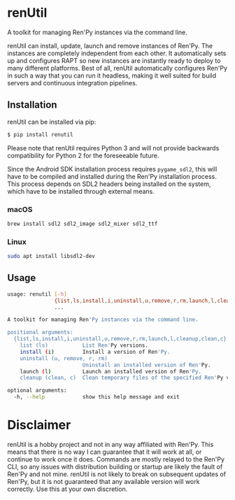 # renUtil
A toolkit for managing Ren'Py instances via the command line.

renUtil can install, update, launch and remove instances of Ren'Py. The instances are completely independent from each other. It automatically sets up and configures RAPT so new instances are instantly ready to deploy to many different platforms. Best of all, renUtil automatically configures Ren'Py in such a way that you can run it headless, making it well suited for build servers and continuous integration pipelines.

## Installation
renUtil can be installed via pip:
```bash
$ pip install renutil
```

Please note that renUtil requires Python 3 and will not provide backwards compatibility for Python 2 for the foreseeable future.

Since the Android SDK installation process requires `pygame_sdl2`, this will have to be compiled and installed during the Ren'Py installation process. This process depends on SDL2 headers being installed on the system, which have to be installed through external means.

### macOS
```bash
brew install sdl2 sdl2_image sdl2_mixer sdl2_ttf
```

### Linux
```bash
sudo apt install libsdl2-dev
```

## Usage
```bash
usage: renutil [-h]
               {list,ls,install,i,uninstall,u,remove,r,rm,launch,l,cleanup,clean,c}
               ...

A toolkit for managing Ren'Py instances via the command line.

positional arguments:
  {list,ls,install,i,uninstall,u,remove,r,rm,launch,l,cleanup,clean,c}
    list (ls)           List Ren'Py versions.
    install (i)         Install a version of Ren'Py.
    uninstall (u, remove, r, rm)
                        Uninstall an installed version of Ren'Py.
    launch (l)          Launch an installed version of Ren'Py.
    cleanup (clean, c)  Clean temporary files of the specified Ren'Py version.

optional arguments:
  -h, --help            show this help message and exit
```

# Disclaimer
renUtil is a hobby project and not in any way affiliated with Ren'Py. This means that there is no way I can guarantee that it will work at all, or continue to work once it does. Commands are mostly relayed to the Ren'Py CLI, so any issues with distribution building or startup are likely the fault of Ren'Py and not mine. renUtil is not likely to break on subsequent updates of Ren'Py, but it is not guaranteed that any available version will work correctly. Use this at your own discretion.
